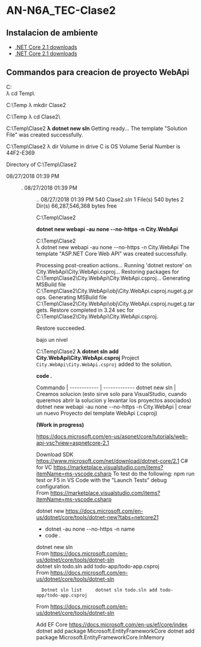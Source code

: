 # AN-N6A_TEC-Clase2

## Instalacion de ambiente

* [.NET Core 2.1 downloads](https://www.microsoft.com/net/download/dotnet-core/2.1)
* [.NET Core 2.1 downloads](https://code.visualstudio.com/Download)


## Commandos para creacion de proyecto WebApi

C:\
λ cd Temp\

C:\Temp
λ mkdir Clase2

C:\Temp
λ cd Clase2\

C:\Temp\Clase2
**λ dotnet new sln**
Getting ready...
The template "Solution File" was created successfully.

C:\Temp\Clase2
λ dir
 Volume in drive C is OS
 Volume Serial Number is 44F2-E369

 Directory of C:\Temp\Clase2

08/27/2018  01:39 PM    <DIR>          .
08/27/2018  01:39 PM    <DIR>          ..
08/27/2018  01:39 PM               540 Clase2.sln
               1 File(s)            540 bytes
               2 Dir(s)  66,287,546,368 bytes free

C:\Temp\Clase2

**dotnet new webapi -au none --no-https -n City.WebApi**

C:\Temp\Clase2\
λ dotnet new webapi -au none --no-https -n City.WebApi
The template "ASP.NET Core Web API" was created successfully.

Processing post-creation actions...
Running 'dotnet restore' on City.WebApi\City.WebApi.csproj...
  Restoring packages for C:\Temp\Clase2\City.WebApi\City.WebApi.csproj...
  Generating MSBuild file C:\Temp\Clase2\City.WebApi\obj\City.WebApi.csproj.nuget.g.props.
  Generating MSBuild file C:\Temp\Clase2\City.WebApi\obj\City.WebApi.csproj.nuget.g.targets.
  Restore completed in 3.24 sec for C:\Temp\Clase2\City.WebApi\City.WebApi.csproj.

Restore succeeded.

bajo un nivel

C:\Temp\Clase2
**λ dotnet sln add City.WebApi\City.WebApi.csproj**
Project `City.WebApi\City.WebApi.csproj` added to the solution.

**code .**

Commando | 
------------ | -------------
dotnet new sln | Creamos solucion (esto sirve solo para VisualStudio, cuando queremos abrir la solucion y levantar los proyectos asociados)
dotnet new webapi -au none --no-https -n City.WebApi | crear un nuevo Proyecto del template WebApi (.csproj)


**(Work in progress)**

https://docs.microsoft.com/en-us/aspnet/core/tutorials/web-api-vsc?view=aspnetcore-2.1 
 
 
Download SDK https://www.microsoft.com/net/download/dotnet-core/2.1   C# for VC https://marketplace.visualstudio.com/items?itemName=ms-vscode.csharp   To test do the following: npm run test or F5 in VS Code with the "Launch Tests" debug configuration.   
From <https://marketplace.visualstudio.com/items?itemName=ms-vscode.csharp>  
 
dotnet new 
https://docs.microsoft.com/en-us/dotnet/core/tools/dotnet-new?tabs=netcore21 
 
- dotnet  -au none --no-https -n name 
- code .

dotnet new sln   
From <https://docs.microsoft.com/en-us/dotnet/core/tools/dotnet-sln>  
  dotnet sln todo.sln add todo-app/todo-app.csproj   
From <https://docs.microsoft.com/en-us/dotnet/core/tools/dotnet-sln>  

      Dotnet sln list     dotnet sln todo.sln add todo-app/todo-app.csproj   
      
From <https://docs.microsoft.com/en-us/dotnet/core/tools/dotnet-sln>  
 
   Add EF Core   https://docs.microsoft.com/en-us/ef/core/index     dotnet add package Microsoft.EntityFrameworkCore 
dotnet add package Microsoft.EntityFrameworkCore.InMemory 
